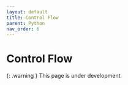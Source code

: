 ```yaml
---
layout: default
title: Control Flow
parent: Python
nav_order: 6
---
```


# Control Flow

{: .warning }
This page is under development.